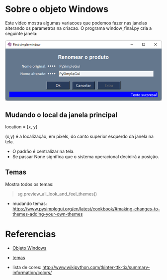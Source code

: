 # Sobre o objeto Windows

Este video mostra algumas variacoes que podemos fazer nas janelas alterando os parametros na criacao.
O programa window_final.py cria a seguinte janela:

![window_final](window_final.png)


## Mudando o local da janela principal

location = [x, y]

(x,y) é a localização, em pixels, do canto superior esquerdo da janela na tela.

- O padrão é centralizar na tela.
- Se passar None significa que o sistema operacional decidirá a posição.

## Temas

Mostra todos os temas:

>   sg.preview_all_look_and_feel_themes() 

- mudando temas: https://www.pysimplegui.org/en/latest/cookbook/#making-changes-to-themes-adding-your-own-themes

# Referencias

- [Objeto Windows](https://www.pysimplegui.org/en/latest/call%20reference/#window-the-window-object)
- [temas](https://www.pysimplegui.org/en/latest/cookbook/#themes-window-beautification)


- lista de cores: http://www.wikipython.com/tkinter-ttk-tix/summary-information/colors/